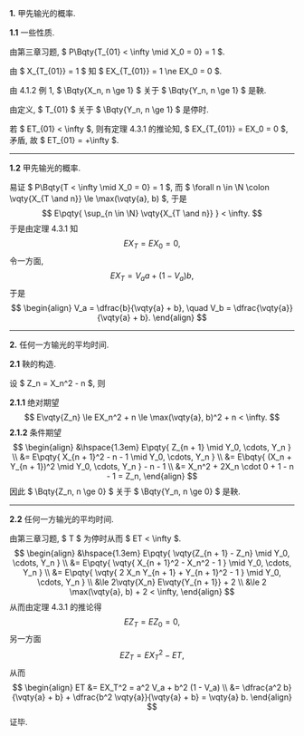 **1.**	甲先输光的概率.

**1.1**	一些性质.

由第三章习题, $ P\Bqty{T_{01} < \infty \mid X_0 = 0} = 1 $.

由 $ X_{T_{01}} = 1 $ 知 $ EX_{T_{01}} = 1  \ne EX_0 = 0 $.

由 4.1.2 例 1, $ \Bqty{X_n, n \ge 1} $ 关于 $ \Bqty{Y_n, n \ge 1} $ 是鞅.

由定义, $ T_{01} $ 关于 $ \Bqty{Y_n, n \ge 1} $ 是停时.

若 $ ET_{01} < \infty $, 则有定理 4.3.1 的推论知, $ EX_{T_{01}} = EX_0 = 0 $, 矛盾, 故 $ ET_{01} = +\infty $.

---

**1.2**	甲先输光的概率.

易证 $ P\Bqty{T < \infty \mid X_0 = 0} = 1 $, 而 $ \forall n \in \N \colon \vqty{X_{T \and n}} \le \max(\vqty{a}, b) $, 于是
$$
E\pqty{
	\sup_{n \in \N} \vqty{X_{T \and n}}
} < \infty.
$$
于是由定理 4.3.1 知
$$
EX_T = EX_0 = 0,
$$
令一方面,
$$
EX_T = V_a a + (1 - V_a) b,
$$
于是
$$
\begin{align}
V_a = \dfrac{b}{\vqty{a} + b}, \quad
V_b = \dfrac{\vqty{a}}{\vqty{a} + b}.
\end{align}
$$

---

**2.**	任何一方输光的平均时间.

**2.1**	鞅的构造.

设 $ Z_n = X_n^2 - n $, 则

**2.1.1**	绝对期望
$$
E\vqty{Z_n} \le EX_n^2 + n \le \max(\vqty{a}, b)^2 + n < \infty.
$$
**2.1.2**	条件期望
$$
\begin{align}
&\hspace{1.3em} E\pqty{
	Z_{n + 1} \mid Y_0, \cdots, Y_n
} \\
&= E\pqty{
	X_{n + 1}^2 - n - 1 \mid Y_0, \cdots, Y_n
} \\
&= E\bqty{
	(X_n + Y_{n + 1})^2 \mid Y_0, \cdots, Y_n
} - n - 1 \\
&= X_n^2 + 2X_n \cdot 0 + 1 - n - 1
= Z_n,
\end{align}
$$
因此 $ \Bqty{Z_n, n \ge 0} $ 关于 $ \Bqty{Y_n, n \ge 0} $ 是鞅.

---

**2.2**	任何一方输光的平均时间.

由第三章习题, $ T $ 为停时从而 $ ET < \infty $.
$$
\begin{align}
&\hspace{1.3em} E\pqty{
	\vqty{Z_{n + 1} - Z_n} \mid Y_0, \cdots, Y_n
} \\
&= E\pqty{
	\vqty{
		X_{n + 1}^2 - X_n^2 - 1
	} \mid Y_0, \cdots, Y_n
} \\
&= E\pqty{
	\vqty{
		2 X_n Y_{n + 1} + Y_{n + 1}^2 - 1
	} \mid Y_0, \cdots, Y_n
} \\
&\le 2\vqty{X_n} E\vqty{Y_{n + 1}} + 2
\\
&\le 2 \max(\vqty{a}, b) + 2 < \infty,
\end{align}
$$
从而由定理 4.3.1 的推论得
$$
EZ_T = EZ_0 = 0,
$$
另一方面
$$
EZ_T = EX_T^2 - ET,
$$
从而
$$
\begin{align}
ET &= EX_T^2 = a^2 V_a + b^2 (1 - V_a)
\\
&= \dfrac{a^2 b}{\vqty{a} + b} +
\dfrac{b^2 \vqty{a}}{\vqty{a} + b}
= \vqty{a} b.
\end{align}
$$
证毕.